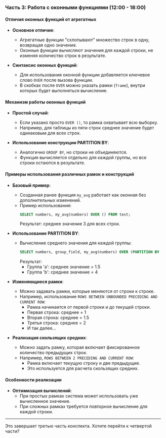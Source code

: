 ### Часть 3: Работа с оконными функциями (12:00 - 18:00)

#### Отличия оконных функций от агрегатных
- **Основное отличие**:
  - Агрегатные функции "схлопывают" множество строк в одну, возвращая одно значение.
  - Оконные функции вычисляют значения для каждой строки, не изменяя количество строк в результате.

- **Синтаксис оконных функций**:
  - Для использования оконной функции добавляется ключевое слово `OVER` после вызова функции.
  - В скобках после `OVER` можно указать рамки (`frame`), внутри которых будет выполняться вычисление.

#### Механизм работы оконных функций
- **Простой случай**:
  - Если указано просто `OVER ()`, то рамка охватывает всю выборку.
  - Например, для таблицы из пяти строк среднее значение будет одинаковым для всех строк.

- **Использование конструкции PARTITION BY**:
  - Аналогично `GROUP BY`, но строки не объединяются.
  - Функция вычисляется отдельно для каждой группы, но все строки остаются в результате.

#### Примеры использования различных рамок и конструкций
- **Базовый пример**:
  - Созданная ранее функция `my_avg` работает как оконная без дополнительных изменений.
  - Пример использования:
    ```sql
    SELECT numbers, my_avg(numbers) OVER () FROM test;
    ```
    Результат: среднее значение 3 для всех строк.

- **Использование PARTITION BY**:
  - Вычисление среднего значения для каждой группы:
    ```sql
    SELECT numbers, group_field, my_avg(numbers) OVER (PARTITION BY group_field) FROM test;
    ```
    Результат:
    - Группа 'a': среднее значение = 1.5
    - Группа 'b': среднее значение = 4

- **Изменяющиеся рамки**:
  - Можно задавать рамки, которые меняются от строки к строке.
  - Например, использование `ROWS BETWEEN UNBOUNDED PRECEDING AND CURRENT ROW`:
    - Рамка начинается от первой строки и до текущей строки.
    - Первая строка: среднее = 1
    - Вторая строка: среднее = 1.5
    - Третья строка: среднее = 2
    - И так далее...

- **Реализация скользящих средних**:
  - Можно задать рамку, которая включает фиксированное количество предыдущих строк.
  - Например, `ROWS BETWEEN 2 PRECEDING AND CURRENT ROW`:
    - Рамка включает текущую строку и две предыдущие.
    - Это используется для расчета скользящих средних.

#### Особенности реализации
- **Оптимизация вычислений**:
  - При простых рамках система может использовать уже вычисленное значение.
  - При сложных рамках требуется повторное вычисление для каждой строки.

---

Это завершает третью часть конспекта. Хотите перейти к четвертой части?
